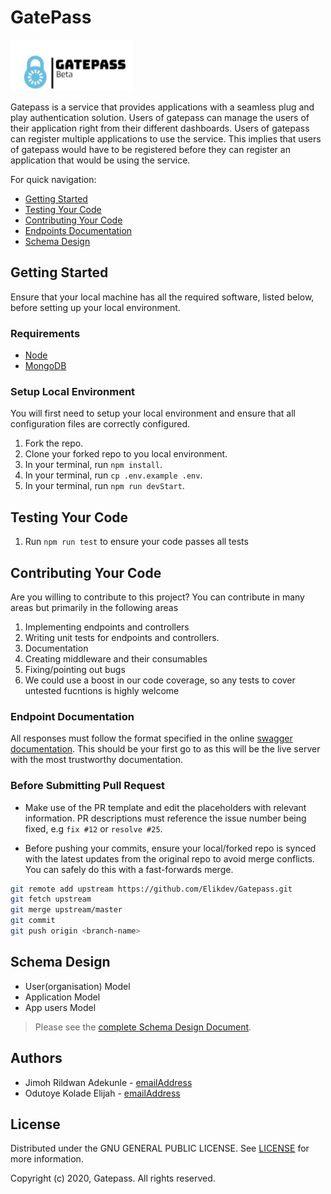 # GatePass

![Gatepass logo](gatepass_logo.PNG)

Gatepass is a service that provides applications with a seamless plug and play authentication solution. Users of gatepass can manage the users of their application right from their different dashboards. Users of gatepass can register multiple applications to use the service. This implies that users of gatepass would have to be registered before they can register an application that would be using the service.


For quick navigation:

- [Getting Started](#getting-started)
- [Testing Your Code](#testing-your-code)
- [Contributing Your Code](#contributing-your-code)
- [Endpoints Documentation](#endpoints-documentation)
- [Schema Design](#schema-design)

## Getting Started

Ensure that your local machine has all the required software, listed below, before setting up your local environment.

### Requirements

- [Node](https://nodejs.org/en/download/)
- [MongoDB](https://www.mongodb.com/)

### Setup Local Environment

You will first need to setup your local environment and ensure that all configuration files are correctly configured.

1. Fork the repo.
2. Clone your forked repo to you local environment.
3. In your terminal, run `npm install`.
4. In your terminal, run `cp .env.example .env`.
5. In your terminal, run `npm run devStart`.

## Testing Your Code

1. Run `npm run test` to ensure your code passes all tests

## Contributing Your Code

Are you willing to contribute to this project? You can contribute in many areas but primarily in the following areas

1. Implementing endpoints and controllers
2. Writing unit tests for endpoints and controllers.
3. Documentation
4. Creating middleware and their consumables
5. Fixing/pointing out bugs
6. We could use a boost in our code coverage, so any tests to cover untested fucntions is highly welcome

### Endpoint Documentation

All responses must follow the format specified in the online [swagger documentation](https://gatepass.herokuapp.com/). This should be your first go to as this will be the live server with the most trustworthy documentation.

### Before Submitting Pull Request

- Make use of the PR template and edit the placeholders with relevant information. PR descriptions must reference the issue number being fixed, e.g `fix #12` or `resolve #25`.

- Before pushing your commits, ensure your local/forked repo is synced with the latest updates from the original repo to avoid merge conflicts. You can safely do this with a fast-forwards merge.

```bash
git remote add upstream https://github.com/Elikdev/Gatepass.git
git fetch upstream
git merge upstream/master
git commit
git push origin <branch-name>
```

## Schema Design

- User(organisation) Model
- Application Model
- App users Model

> Please see the [complete Schema Design Document](models/README.md).

## Authors

- Jimoh Rildwan Adekunle - [emailAddress](jemohkunle2007@gmail.com)
- Odutoye Kolade Elijah - [emailAddress](koladeodutoye9913@gmail.com)

## License

Distributed under the GNU GENERAL PUBLIC LICENSE. See [LICENSE](LICENSE) for more information.

Copyright (c) 2020, Gatepass. All rights reserved.
